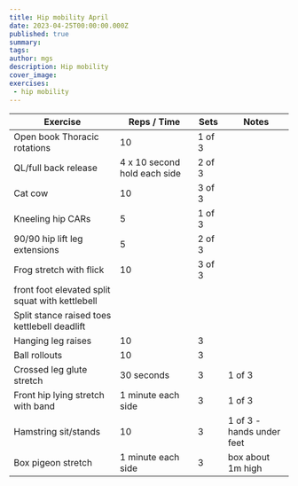 ```yaml
---
title: Hip mobility April
date: 2023-04-25T00:00:00.000Z
published: true
summary: 
tags:
author: mgs
description: Hip mobility
cover_image:
exercises: 
 - hip mobility
---
```

Exercise|Reps / Time|Sets|Notes
--|--|--|--|
Open book Thoracic rotations|  10| 1 of 3 |  |  
QL/full back release|4 x 10 second hold each side  | 2 of 3 |  |  
 Cat cow | 10 | 3 of 3 |  |  
 Kneeling hip CARs| 5 | 1 of 3 |  |  
90/90 hip lift leg extensions| 5 | 2 of 3 |  |  
Frog stretch with flick| 10 | 3 of 3 |  |
 front foot elevated split squat with kettlebell |  |  |  |
 Split stance raised toes kettlebell deadlift |  |  |  |
 Hanging leg raises | 10 | 3 | |
Ball rollouts | 10 | 3 | |
Crossed leg glute stretch | 30 seconds | 3 | 1 of 3  |
 Front hip lying stretch with band | 1 minute each side | 3 | 1 of 3 |
  Hamstring sit/stands | 10 | 3 | 1 of 3 - hands under feet  |
 Box pigeon stretch | 1 minute each side | 3 | box about 1m high |  

